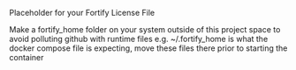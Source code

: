 Placeholder for your Fortify License File

Make a fortify_home folder on your system outside of this project space to avoid polluting github with runtime files
e.g. ~/.fortify_home   is what the docker compose file is expecting, 
move these files there prior to starting the container